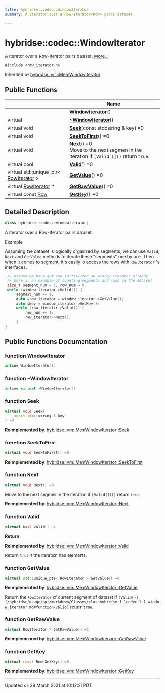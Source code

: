```yaml
---
title: hybridse::codec::WindowIterator
summary: A iterator over a Row-Iterator<Row> pairs dataset. 

---
```


# hybridse::codec::WindowIterator



A iterator over a Row-Iterator<Row> pairs dataset.  [More...](#detailed-description)


`#include <row_iterator.h>`

Inherited by [hybridse::vm::MemWindowIterator](/hybridse/usage/api/markdown/Classes/classhybridse_1_1vm_1_1_mem_window_iterator.md)

## Public Functions

|                | Name           |
| -------------- | -------------- |
| | **[WindowIterator](/hybridse/usage/api/markdown/Classes/classhybridse_1_1codec_1_1_window_iterator.md#function-windowiterator)**() |
| virtual | **[~WindowIterator](/hybridse/usage/api/markdown/Classes/classhybridse_1_1codec_1_1_window_iterator.md#function-~windowiterator)**() |
| virtual void | **[Seek](/hybridse/usage/api/markdown/Classes/classhybridse_1_1codec_1_1_window_iterator.md#function-seek)**(const std::string & key) =0 |
| virtual void | **[SeekToFirst](/hybridse/usage/api/markdown/Classes/classhybridse_1_1codec_1_1_window_iterator.md#function-seektofirst)**() =0 |
| virtual void | **[Next](/hybridse/usage/api/markdown/Classes/classhybridse_1_1codec_1_1_window_iterator.md#function-next)**() =0<br>Move to the next segmen in the iteration if `[Valid()]()` return `true`.  |
| virtual bool | **[Valid](/hybridse/usage/api/markdown/Classes/classhybridse_1_1codec_1_1_window_iterator.md#function-valid)**() =0 |
| virtual std::unique_ptr< [RowIterator](/hybridse/usage/api/markdown/Namespaces/namespacehybridse_1_1codec.md#typedef-rowiterator) > | **[GetValue](/hybridse/usage/api/markdown/Classes/classhybridse_1_1codec_1_1_window_iterator.md#function-getvalue)**() =0 |
| virtual [RowIterator](/hybridse/usage/api/markdown/Namespaces/namespacehybridse_1_1codec.md#typedef-rowiterator) * | **[GetRawValue](/hybridse/usage/api/markdown/Classes/classhybridse_1_1codec_1_1_window_iterator.md#function-getrawvalue)**() =0 |
| virtual const [Row](/hybridse/usage/api/markdown/Classes/classhybridse_1_1codec_1_1_row.md) | **[GetKey](/hybridse/usage/api/markdown/Classes/classhybridse_1_1codec_1_1_window_iterator.md#function-getkey)**() =0 |

## Detailed Description

```cpp
class hybridse::codec::WindowIterator;
```

A iterator over a Row-Iterator<Row> pairs dataset. 

Example

Assuming the dataset is logically organized by segments, we can use `Valid`, `Next` and `GetValue` methods to iterate these "segments" one by one. Then when it comes to segment, it's easily to access the rows with `RowIterator` 's interfaces. 

```cpp
 // assume we have got and initialized an window iterator already
 // here is an example of counting segments and rows in the dataset
 size_t segment_num = 0, row_num = 0;
 while (window_iterator->Valid()) {
     segment_num += 1;
     auto &row_iterator = window_iterator->GetValue();
     auto &key = window_iterator->GetKey();
     while (row_iterator->Valid()) {
         row_num += 1;
         row_iterator->Next();
     }
}
```

## Public Functions Documentation

### function WindowIterator

```cpp
inline WindowIterator()
```


### function ~WindowIterator

```cpp
inline virtual ~WindowIterator()
```


### function Seek

```cpp
virtual void Seek(
    const std::string & key
) =0
```


**Reimplemented by**: [hybridse::vm::MemWindowIterator::Seek](/hybridse/usage/api/markdown/Classes/classhybridse_1_1vm_1_1_mem_window_iterator.md#function-seek)


### function SeekToFirst

```cpp
virtual void SeekToFirst() =0
```


**Reimplemented by**: [hybridse::vm::MemWindowIterator::SeekToFirst](/hybridse/usage/api/markdown/Classes/classhybridse_1_1vm_1_1_mem_window_iterator.md#function-seektofirst)


### function Next

```cpp
virtual void Next() =0
```

Move to the next segmen in the iteration if `[Valid()]()` return `true`. 

**Reimplemented by**: [hybridse::vm::MemWindowIterator::Next](/hybridse/usage/api/markdown/Classes/classhybridse_1_1vm_1_1_mem_window_iterator.md#function-next)


### function Valid

```cpp
virtual bool Valid() =0
```


**Return**: 

**Reimplemented by**: [hybridse::vm::MemWindowIterator::Valid](/hybridse/usage/api/markdown/Classes/classhybridse_1_1vm_1_1_mem_window_iterator.md#function-valid)


Return `true` if the iteration has elements. 


### function GetValue

```cpp
virtual std::unique_ptr< RowIterator > GetValue() =0
```


**Reimplemented by**: [hybridse::vm::MemWindowIterator::GetValue](/hybridse/usage/api/markdown/Classes/classhybridse_1_1vm_1_1_mem_window_iterator.md#function-getvalue)


Return the `RowIterator` of current segment of dataset if `[Valid()](/hybridse/usage/api/markdown/Classes/classhybridse_1_1codec_1_1_window_iterator.md#function-valid)` return `true`. 


### function GetRawValue

```cpp
virtual RowIterator * GetRawValue() =0
```


**Reimplemented by**: [hybridse::vm::MemWindowIterator::GetRawValue](/hybridse/usage/api/markdown/Classes/classhybridse_1_1vm_1_1_mem_window_iterator.md#function-getrawvalue)


### function GetKey

```cpp
virtual const Row GetKey() =0
```


**Reimplemented by**: [hybridse::vm::MemWindowIterator::GetKey](/hybridse/usage/api/markdown/Classes/classhybridse_1_1vm_1_1_mem_window_iterator.md#function-getkey)


-------------------------------

Updated on 29 March 2021 at 10:12:21 PDT